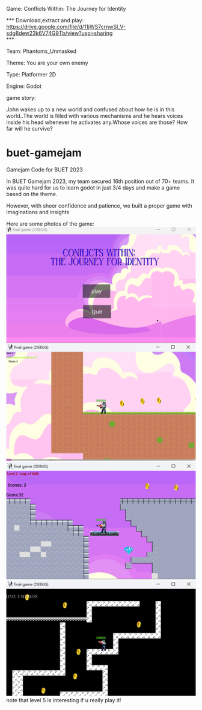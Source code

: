 Game: Conflicts Within: The Journey for Identity

*** Download,extract and play: https://drive.google.com/file/d/11jWS7crnwSl_V-sdg8dew23k6V74G9Tb/view?usp=sharing </br> ***

Team: Phantoms_Unmasked

Theme: You are your own enemy

Type: Platformer 2D

Engine: Godot

game story: 

John wakes up to a new world and confused about how he is in this world..The world is filled with various mechanisms and he hears voices inside his head whenever he activates any.Whose voices are those? How far will he survive?


# buet-gamejam
Gamejam Code for BUET 2023




In BUET Gamejam 2023, my team secured 16th position out of 70+ teams. It was quite hard for us to learn godot in just 3/4 days and make a game based on the theme. </br>

However, with sheer confidence and patience, we built a proper game with imaginations and insights </br>

Here are some photos of the game: </br>
<img src="https://github.com/Sefayet-Alam/My_First_Complete_Game/blob/main/ss_1.png">
<img src="https://github.com/Sefayet-Alam/My_First_Complete_Game/blob/main/ss_02.png">
<img src="https://github.com/Sefayet-Alam/My_First_Complete_Game/blob/main/ss_03.png">
<img src="https://github.com/Sefayet-Alam/My_First_Complete_Game/blob/main/ss_04.png">
note that level 5 is interesting if u really play it!
